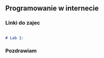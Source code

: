 ## Programowanie w internecie


### Linki do zajec



```markdown

# Lab 1:

```


### Pozdrawiam


